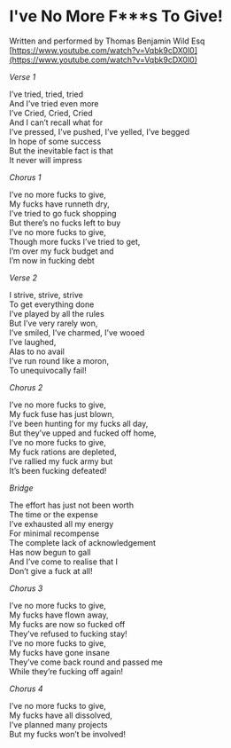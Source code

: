# I've No More F***s To Give!
Written and performed by Thomas Benjamin Wild Esq  
[https://www.youtube.com/watch?v=Vqbk9cDX0l0](https://www.youtube.com/watch?v=Vqbk9cDX0l0)

_Verse 1_

I’ve tried, tried, tried  
And I’ve tried even more  
I’ve Cried, Cried, Cried  
And I can’t recall what for  
I’ve pressed, I’ve pushed, I’ve yelled, I’ve begged  
In hope of some success  
But the inevitable fact is that  
It never will impress  

_Chorus 1_

I’ve no more fucks to give,  
My fucks have runneth dry,  
I’ve tried to go fuck shopping  
But there’s no fucks left to buy  
I’ve no more fucks to give,  
Though more fucks I’ve tried to get,  
I’m over my fuck budget and  
I’m now in fucking debt  

_Verse 2_

I strive, strive, strive  
To get everything done  
I’ve played by all the rules  
But I’ve very rarely won,  
I’ve smiled, I’ve charmed, I’ve wooed  
I’ve laughed,  
Alas to no avail  
I’ve run round like a moron,  
To unequivocally fail!  

_Chorus 2_

I’ve no more fucks to give,  
My fuck fuse has just blown,  
I’ve been hunting for my fucks all day,  
But they’ve upped and fucked off home,  
I’ve no more fucks to give,  
My fuck rations are depleted,  
I’ve rallied my fuck army but  
It’s been fucking defeated!  

_Bridge_

The effort has just not been worth  
The time or the expense  
I’ve exhausted all my energy  
For minimal recompense  
The complete lack of acknowledgement  
Has now begun to gall  
And I’ve come to realise that I  
Don’t give a fuck at all!  

_Chorus 3_

I’ve no more fucks to give,  
My fucks have flown away,  
My fucks are now so fucked off  
They’ve refused to fucking stay!  
I’ve no more fucks to give,  
My fucks have gone insane  
They’ve come back round and passed me  
While they’re fucking off again!  

_Chorus 4_

I’ve no more fucks to give,  
My fucks have all dissolved,  
I’ve planned many projects  
But my fucks won’t be involved!  
